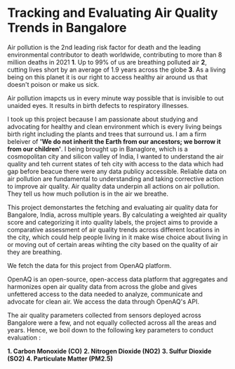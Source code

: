 # Tracking and Evaluating Air Quality Trends in Bangalore

Air pollution is the 2nd leading risk factor for death and the leading environmental contributor to death worldwide, contributing to more than 8 million deaths in 2021 **1**. Up to 99% of us are breathing polluted air **2**, cutting lives short by an average of 1.9 years across the globe **3**. As a living being on this planet it is our right to access healthy air around us that doesn't poison or make us sick.

Air pollution imapcts us in every minute way possible that is invisible to out unaided eyes. It results in birth defects to respiratory illnesses.

I took up this project because I am passionate about studying and advocating for healthy and clean environment which is every living beings birth right including the plants and trees that surround us. I am a firm beleiver of  **'We do not inherit the Earth from our ancestors; we borrow it from our children'**. I being brought up in Banaglore, which is a cosmopolitan city and silicon valley of India, I wanted to understand the air quality and teh current states of teh city with access to the data which had gap before beacue there were any data publicy accessible. Reliable data on air pollution are fundamental to understanding and taking corrective action to improve air quality. Air quality data underpin all actions on air pollution. They tell us how much pollution is in the air we breathe.
 
This project demonstartes the fetching and evaluating air quality data for Bangalore, India, across multiple years. By calculating a weighted air quality score and categorizing it into quality labels, the project aims to provide a comparative assessment of air quality trends across different locations in the city, which could help people living in it make wise choice about living in or moving out of certain areas wihting the city based on the quality of air they are breathing.

We fetch the data for this project from OpenAQ platform.

OpenAQ is an open-source, open-access data platform that aggregates and harmonizes open air quality data from across the globe and gives unfettered access to the data needed to analyze, communicate and advocate for clean air. We access the data through OpenAQ's API.

The air quality parameters collected from sensors deployed across Bangalore were a few, and not equally collected across all the areas and years. Hence, we boil down to the following key parameters to conduct evaluation :

**1. Carbon Monoxide (CO)**
**2. Nitrogen Dioxide (NO2)**
**3. Sulfur Dioxide (SO2)**
**4. Particulate Matter (PM2.5)**
